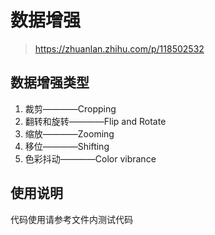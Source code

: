 # 数据增强

> <https://zhuanlan.zhihu.com/p/118502532>

## 数据增强类型

1. 裁剪————Cropping
2. 翻转和旋转————Flip and Rotate
3. 缩放————Zooming
4. 移位————Shifting
5. 色彩抖动————Color vibrance

## 使用说明

代码使用请参考文件内测试代码
